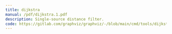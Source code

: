 ```yaml
---
title: dijkstra
manual: /pdf/dijkstra.1.pdf
description: Single-source distance filter.
code: https://gitlab.com/graphviz/graphviz/-/blob/main/cmd/tools/dijkstra.c
---
```

